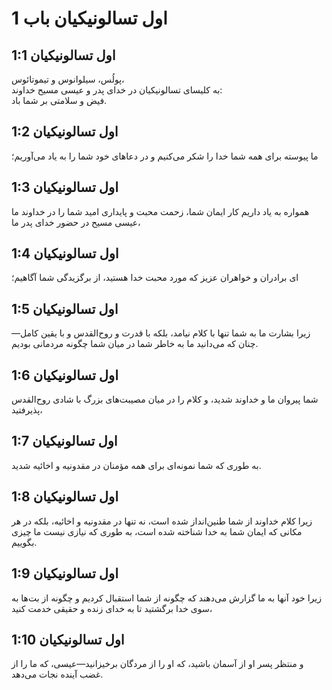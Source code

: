 # اول تسالونیکیان باب 1

## اول تسالونیکیان 1:1

پولُس، سیلوانوس و تیموتائوس،  
به کلیسای تسالونیکیان در خدای پدر و عیسی مسیح خداوند:  
فیض و سلامتی بر شما باد.

## اول تسالونیکیان 1:2

ما پیوسته برای همه شما خدا را شکر می‌کنیم و در دعاهای خود شما را به یاد می‌آوریم؛

## اول تسالونیکیان 1:3

همواره به یاد داریم کار ایمان شما، زحمت محبت و پایداری امید شما را در خداوند ما عیسی مسیح در حضور خدای پدر ما،

## اول تسالونیکیان 1:4

ای برادران و خواهران عزیز که مورد محبت خدا هستید، از برگزیدگی شما آگاهیم؛

## اول تسالونیکیان 1:5

زیرا بشارت ما به شما تنها با کلام نیامد، بلکه با قدرت و روح‌القدس و با یقین کامل—چنان که می‌دانید ما به خاطر شما در میان شما چگونه مردمانی بودیم.

## اول تسالونیکیان 1:6

شما پیروان ما و خداوند شدید، و کلام را در میان مصیبت‌های بزرگ با شادی روح‌القدس پذیرفتید،

## اول تسالونیکیان 1:7

به طوری که شما نمونه‌ای برای همه مؤمنان در مقدونیه و اخائیه شدید.

## اول تسالونیکیان 1:8

زیرا کلام خداوند از شما طنین‌انداز شده است، نه تنها در مقدونیه و اخائیه، بلکه در هر مکانی که ایمان شما به خدا شناخته شده است، به طوری که نیازی نیست ما چیزی بگوییم.

## اول تسالونیکیان 1:9

زیرا خود آنها به ما گزارش می‌دهند که چگونه از شما استقبال کردیم و چگونه از بت‌ها به سوی خدا برگشتید تا به خدای زنده و حقیقی خدمت کنید،

## اول تسالونیکیان 1:10

و منتظر پسر او از آسمان باشید، که او را از مردگان برخیزانید—عیسی، که ما را از غضب آینده نجات می‌دهد.
